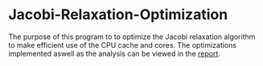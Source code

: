 # Jacobi-Relaxation-Optimization

The purpose of this program to to optimize the Jacobi relaxation algorithm 
to make efficient use of the CPU cache and cores. The optimizations implemented
aswell as the analysis can be viewed in the [report](docs/report.pdf).

